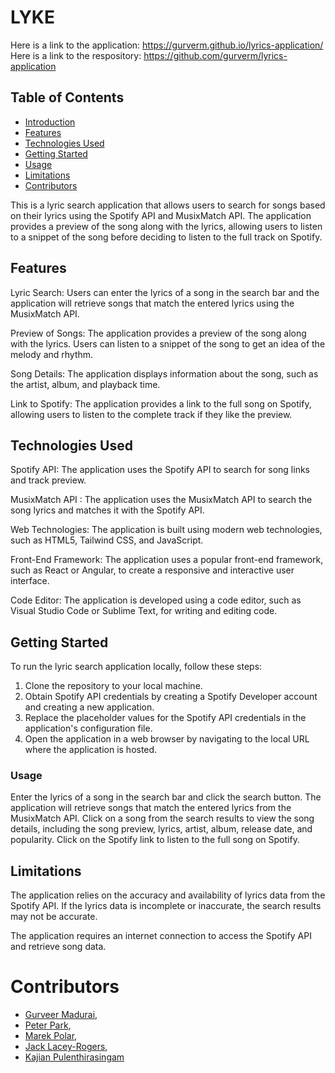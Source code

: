 # LYKE
Here is a link to the application: https://gurverm.github.io/lyrics-application/
Here is a link to the respository: https://github.com/gurverm/lyrics-application

## Table of Contents

- [Introduction](#introduction)
- [Features](#features)
- [Technologies Used](#technologies-used)
- [Getting Started](#getting-started)
- [Usage](#usage)
- [Limitations](#limitations)
- [Contributors](#contributors)

This is a lyric search application that allows users to search for songs based on their lyrics using the Spotify API and MusixMatch API. The application provides a preview of the song along with the lyrics, allowing users to listen to a snippet of the song before deciding to listen to the full track on Spotify.

## Features
Lyric Search: Users can enter the lyrics of a song in the search bar and the application will retrieve songs that match the entered lyrics using the MusixMatch API.

Preview of Songs: The application provides a preview of the song along with the lyrics. Users can listen to a snippet of the song to get an idea of the melody and rhythm.

Song Details: The application displays information about the song, such as the artist, album, and playback time.

Link to Spotify: The application provides a link to the full song on Spotify, allowing users to listen to the complete track if they like the preview.

## Technologies Used

Spotify API: The application uses the Spotify API to search for song links and track preview.

MusixMatch API : The application uses the MusixMatch API to search the song lyrics and matches it with the Spotify API.

Web Technologies: The application is built using modern web technologies, such as HTML5, Tailwind CSS, and JavaScript.

Front-End Framework: The application uses a popular front-end framework, such as React or Angular, to create a responsive and interactive user interface.

Code Editor: The application is developed using a code editor, such as Visual Studio Code or Sublime Text, for writing and editing code.

## Getting Started

To run the lyric search application locally, follow these steps:

1. Clone the repository to your local machine.
2. Obtain Spotify API credentials by creating a Spotify Developer account and creating a new application.
3. Replace the placeholder values for the Spotify API credentials in the application's configuration file.
4. Open the application in a web browser by navigating to the local URL where the application is hosted.
###  Usage
Enter the lyrics of a song in the search bar and click the search button.
The application will retrieve songs that match the entered lyrics from the MusixMatch API.
Click on a song from the search results to view the song details, including the song preview, lyrics, artist, album, release date, and popularity.
Click on the Spotify link to listen to the full song on Spotify.
## Limitations
The application relies on the accuracy and availability of lyrics data from the Spotify API. If the lyrics data is incomplete or inaccurate, the search results may not be accurate.

The application requires an internet connection to access the Spotify API and retrieve song data.

# Contributors
* [Gurveer Madurai](https://github.com/gurverm),
* [Peter Park](https://github.com/qkr0wns),
* [Marek Polar](https://github.com/MarekAlexPolak),
* [Jack Lacey-Rogers](https://github.com/MarekAlexPolak),
* [Kajian Pulenthirasingam](https://github.com/kajianpulenthirasingam)

